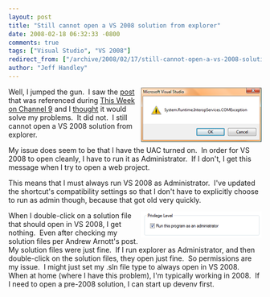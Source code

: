 ```yaml
---
layout: post
title: "Still cannot open a VS 2008 solution from explorer"
date: 2008-02-18 06:32:33 -0800
comments: true
tags: ["Visual Studio", "VS 2008"]
redirect_from: ["/archive/2008/02/17/still-cannot-open-a-vs-2008-solution-from-explorer.aspx/"]
author: "Jeff Handley"
---
```

<!-- more -->
<p><img height="108" alt="System.Runtime.InteropServices.COMException" src="/img/postimages/StillcannotopenaVS2008solutionfromexplor_13CF7/image.png" width="240" align="right" />Well, I jumped the gun.  I saw the <a href="http://blogs.msdn.com/andrewarnottms/archive/2008/02/13/why-double-clicking-on-an-sln-file-doesn-t-always-launch-visual-studio.aspx" target="_blank">post</a> that was referenced during <a href="http://www.hanselman.com/blog/ThisWeekOnChannel9Feb15.aspx" target="_blank">This Week on Channel 9</a> and I <a href="http://jeffhandley.com/archive/2008/02/15/open-a-vs-2008-solution-from-explorer.aspx" target="_blank">thought</a> it would solve my problems.  It did not.  I still cannot open a VS 2008 solution from explorer.</p>  <p>My issue does seem to be that I have the UAC turned on.  In order for VS 2008 to open cleanly, I have to run it as Administrator.  If I don't, I get this message when I try to open a web project.</p>  <p>This means that I must always run VS 2008 as Administrator.  I've updated the shortcut's compatibility settings so that I don't have to explicitly choose to run as admin though, because that got old very quickly.</p>  <p><img height="53" alt="Shortcut Compatibility - Run this program as an administrator" src="/img/postimages/StillcannotopenaVS2008solutionfromexplor_13CF7/image_3.png" width="240" align="right" />When I double-click on a solution file that should open in VS 2008, I get nothing.  Even after checking my solution files per Andrew Arnott's post.  My solution files were just fine.  If I run explorer as Administrator, and then double-click on the solution files, they open just fine.  So permissions are my issue.  I might just set my .sln file type to always open in VS 2008.  When at home (where I have this problem), I'm typically working in 2008.  If I need to open a pre-2008 solution, I can start up devenv first.</p>
